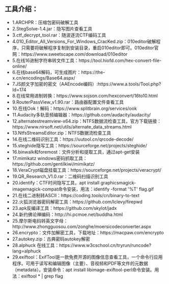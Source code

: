 <h2>工具介绍：</h2>
<ul>
<li>
1.ARCHPR：压缩包密码破解工具<br>
</li>
<li>
2.StegSolve-1.4.jar：隐写图片查看工具<br>
</li>
<li>
3.ctf_decrypt_tool.rar：随波逐流CTF编码工具<br>
</li>
<li>
4.010_Editor_All_Versions_For_Windows_CracKed.zip：010editor破解程序，只需要将破解程序复制到安装目录，重启010editor即可。010editor官网：https://www.sweetscape.com/download/010editor
<br>
</li>
<li>
5.在线16进制字符串转文件工具：https://tool.hiofd.com/hex-convert-file-online/<br>
</li>
<li>
6.在线base64解码，可生成图片：https://the-x.cn/encodings/Base64.aspx/<br>
</li>
<li>
7.JS颜文字加密的密文（AAEncode编码）:https://www.a.tools/Tool.php?Id=174<br>
</li>
<li>
8.在线常用进制转换：https://www.sojson.com/hexconvert/16to10.html<br>
</li>
<li>
9.RouterPassView_v1.90.rar：路由器配置文件查看工具<br>
</li>
<li>
10.在线Ook！解码：https://www.splitbrain.org/services/ook<br>
</li>
<li>
11.Audacity多轨音频编辑器：https://github.com/audacity/audacity/<br>
</li>
<li>
12.alternatestreamview-x64.zip：NTFS数据流检查工具，官方下载链接：https://www.nirsoft.net/utils/alternate_data_streams.html<br>
</li>
<li>
13.NtfsStreamsEditor.zip：NTFS数据流检查工具<br>
</li>
<li>
14.在线二维码识别工具：https://uutool.cn/qrcode-decode/<br>
</li>
<li>
15.steghide隐写工具：https://sourceforge.net/projects/steghide/<br>
</li>
<li>
16.binwalk和foremost：文件分析和提取工具，通过apt-get安装<br>
</li>
<li>
17.mimikatz windows密码抓取工具：https://github.com/gentilkiwi/mimikatz/<br>
</li>
<li>
18.VeraCrypt磁盘挂载工具：https://sourceforge.net/projects/veracrypt/<br>
</li>
<li>
19.QR_Research_V1.0.rar：二维码扫描识别工具<br>
</li>
<li>
20.identify：CTF时间隐写工具，apt install graphicsmagick-imagemagick-compat命令安装，用法：identify -format '%T' flag.gif<br>
</li>
<li>
21.在线二进制转ASCII：https://coding.tools/cn/binary-to-text<br>
</li>
<li>
22.火狐浏览器密码解密工具：https://github.com/lclevy/firepwd<br>
</li>
<li>
23.apk反编译工具：https://github.com/skylot/jadx<br>
</li>
<li>
24.新约佛论禅编码：http://hi.pcmoe.net/buddha.html<br>
</li>
<li>
25.摩尔斯电码转英文字母：http://www.zhongguosou.com/zonghe/moersicodeconverter.aspx<br>
</li>
<li>
26.encrypto：文件加解密工具，下载地址：https://macpaw.com/encrypto<br>
</li>
<li>
27.autokey.zip：古典密码autokey解密<br>
</li>
<li>
28.alphuck 在线工具：https://www.w3cschool.cn/tryrun/runcode?lang=alphuck<br>
</li>
<li>
29.exiftool：ExifTool是一款免费开源的图像信息查看工具，一个命令行应用程序。可用于读写和编辑图像（主要）、音视频和PDF等文件的元数据（metadata）。安装命令：apt install libimage-exiftool-perl命令安装。用法：exiftool * | grep flag<br>
</li>
<ul>

